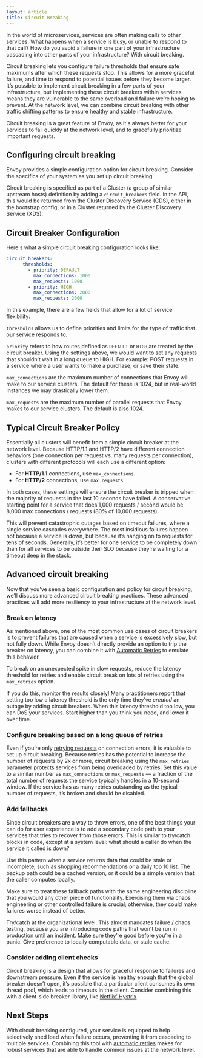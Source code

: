 ```yaml
---
layout: article
title: Circuit Breaking
---
```


[//]: # ( Copyright 2018 Turbine Labs, Inc.                                   )
[//]: # ( you may not use this file except in compliance with the License.    )
[//]: # ( You may obtain a copy of the License at                             )
[//]: # (                                                                     )
[//]: # (     http://www.apache.org/licenses/LICENSE-2.0                      )
[//]: # (                                                                     )
[//]: # ( Unless required by applicable law or agreed to in writing, software )
[//]: # ( distributed under the License is distributed on an "AS IS" BASIS,   )
[//]: # ( WITHOUT WARRANTIES OR CONDITIONS OF ANY KIND, either express or     )
[//]: # ( implied. See the License for the specific language governing        )
[//]: # ( permissions and limitations under the License.                      )

[//]: # (Circuit Breaking)

In the world of microservices, services are often making calls to other
services. What happens when a service is busy, or unable to respond to that
call? How do you avoid a failure in one part of your infrastructure cascading
into other parts of your infrastructure? With circuit breaking.

Circuit breaking lets you configure failure thresholds that ensure safe
maximums after which these requests stop. This allows for a more graceful
failure, and time to respond to potential issues before they become larger.
It’s possible to implement circuit breaking in a few parts of your
infrastructure, but implementing these circuit breakers within services means
they are vulnerable to the same overload and failure we’re hoping to prevent.
At the network level, we can combine circuit breaking with other traffic
shifting patterns to ensure healthy and stable infrastructure.

Circuit breaking is a great feature of Envoy, as it's always better for your
services to fail quickly at the network level, and to gracefully prioritize
important requests.

## Configuring circuit breaking

Envoy provides a simple configuration option for circuit breaking. Consider the
specifics of your system as you set up circuit breaking.

Circuit breaking is specified as part of a Cluster (a group of similar upstream
hosts) definition by adding a `circuit_breakers` field. In the API, this would
be returned from the Cluster Discovery Service (CDS), either in the bootstrap
config, or in a Cluster returned by the Cluster Discovery Service (XDS).

## Circuit Breaker Configuration

Here's what a simple circuit breaking configuration looks like:

```yaml
circuit_breakers:
      thresholds:
        - priority: DEFAULT
          max_connections: 1000
          max_requests: 1000
        - priority: HIGH
          max_connections: 2000
          max_requests: 2000
```

In this example, there are a few fields that allow for a lot of service
flexibility:

 `thresholds` allows us to define priorities and limits for the type of traffic
 that our service responds to.

`priority` refers to how routes defined as `DEFAULT` or `HIGH` are treated by
the circuit breaker. Using the settings above, we would want to set any
requests that shouldn’t wait in a long queue to HIGH. For example: POST
requests in a service where a user wants to make a purchase, or save their
state.

`max_connections` are the maximum number of connections that Envoy will make to
our service clusters. The default for these is 1024, but in real-world
instances we may drastically lower them.

`max_requests` are the maximum number of parallel requests that Envoy makes to
our service clusters. The default is also 1024.

## Typical Circuit Breaker Policy

Essentially all clusters will benefit from a simple circuit breaker at the
network level. Because HTTP/1.1 and HTTP/2 have different connection behaviors
(one connection per request vs. many requests per connection), clusters with
different protocols will each use a different option:

 - For **HTTP/1.1** connections, use `max_connections`.
 - For **HTTP/2** connections, use `max_requests`.

In both cases, these settings will ensure the circuit breaker is tripped when
the majority of requests in the last 10 seconds have failed. A conservative
starting point for a service that does 1,000 requests / second would be 8,000
max connections / requests (80% of 10,000 requests).

This will prevent catastrophic outages based on timeout failures, where a
single service cascades everywhere. The most insidious failures happen not
because a service is down, but because it’s hanging on to requests for tens of
seconds. Generally, it’s better for one service to be completely down than for
all services to be outside their SLO because they’re waiting for a timeout deep
in the stack.

## Advanced circuit breaking

Now that you’ve seen a basic configuration and policy for circuit breaking,
we’ll discuss more advanced circuit breaking practices. These advanced
practices will add more resiliency to your infrastructure at the network level.

###  Break on latency

As mentioned above, one of the most common use cases of circuit breakers is to 
prevent failures that are caused when a service is excessively slow, but not
fully down. While Envoy doesn’t directly provide an option to trip the breaker
on latency, you can combine it with [Automatic Retries](automatic-retries.html)
to emulate this behavior.

To break on an unexpected spike in slow requests, reduce the latency threshold
for retries and enable circuit break on lots of retries using the `max_retries`
option.

If you do this, monitor the results closely! Many practitioners report that
setting too low a latency threshold is the only time they’ve *created* an
outage by adding circuit breakers. When this latency threshold too low, you can
DoS your services. Start higher than you think you need, and lower it over
time.

### Configure breaking based on a long queue of retries

Even if you’re only [retrying requests](automatic-retries.html) on connection
errors, it is valuable to set up circuit breaking. Because retries has the
potential to increase the number of requests by 2x or more, circuit breaking
using the `max_retries` parameter protects services from being overloaded by
retries. Set this value to a similar number as `max_connections` or
`max_requests` — a fraction of the total number of requests the service
typically handles in a 10-second window. If the service has as many retries
outstanding as the typical number of requests, it’s broken and should be
disabled.

 ### Add fallbacks

Since circuit breakers are a way to throw errors, one of the best things your
can do for user experience is to add a secondary code path to your services
that tries to recover from those errors. This is similar to try/catch blocks in
code, except at a system level: what should a caller do when the service it
called is down?

Use this pattern when a service returns data that could be stale or incomplete,
such as shopping recommendations or a daily top 10 list. The backup path could
be a cached version, or it could be a simple version that the caller computes
locally.

Make sure to treat these fallback paths with the same engineering discipline
that you would any other piece of functionality. Exercising them via chaos
engineering or other controlled failure is crucial; otherwise, they could make
failures worse instead of better.

Try/catch at the organizational level. This almost mandates failure / chaos
testing, because you are introducing code paths that won’t be run in production
until an incident. Make sure they’re good before you’re in a panic. Give
preference to locally computable data, or stale cache.

### Consider adding client checks

Circuit breaking is a design that allows for graceful response to failures and
downstream pressure. Even if the service is healthy enough that the global
breaker doesn’t open, it’s possible that a particular client consumes its own
thread pool, which leads to timeouts in the client. Consider combining this
with a client-side breaker library, like
[Netflix’ Hystrix](https://github.com/Netflix/Hystrix)

## Next Steps

With circuit breaking configured, your service is equipped to help selectively
shed load when failure occurs, preventing it from cascading to multiple
services. Combining this tool with
[automatic retries](automatic-retries.html)
makes for robust services that are able to handle common issues at the network
level.

